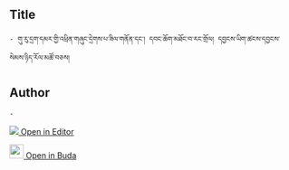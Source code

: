 ## Title
	- གུ་རུ་དྲག་དམར་གྱི་འཕྲིན་གཞུང་དྲེགས་པ་ཟིལ་གནོན་དང་། དབང་ཆོག་མཐོང་བ་རང་གྲོལ། དབྱངས་ཡིག་ཚངས་དབྱངས་སེམས་ཉིད་རོལ་མཚོ་བཅས།

## Author
	- 



[<img src="https://img.icons8.com/color/25/000000/edit-property.png"> Open in Editor](http://editor.openpecha.org/P004597)

[<img width="25" src="https://library.bdrc.io/icons/BUDA-small.svg"> Open in Buda](https://library.bdrc.io/show/bdr:IE0OPP004597)
